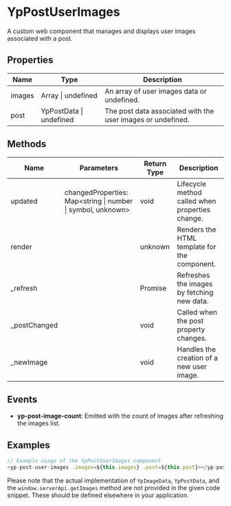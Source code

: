 # YpPostUserImages

A custom web component that manages and displays user images associated with a post.

## Properties

| Name   | Type                     | Description                                      |
|--------|--------------------------|--------------------------------------------------|
| images | Array<YpImageData> \| undefined | An array of user images data or undefined.       |
| post   | YpPostData \| undefined  | The post data associated with the user images or undefined. |

## Methods

| Name         | Parameters                                | Return Type | Description                                      |
|--------------|-------------------------------------------|-------------|--------------------------------------------------|
| updated      | changedProperties: Map<string \| number \| symbol, unknown> | void        | Lifecycle method called when properties change. |
| render       |                                           | unknown     | Renders the HTML template for the component.     |
| _refresh     |                                           | Promise<void> | Refreshes the images by fetching new data.      |
| _postChanged |                                           | void        | Called when the post property changes.          |
| _newImage    |                                           | void        | Handles the creation of a new user image.       |

## Events

- **yp-post-image-count**: Emitted with the count of images after refreshing the images list.

## Examples

```typescript
// Example usage of the YpPostUserImages component
<yp-post-user-images .images=${this.images} .post=${this.post}></yp-post-user-images>
```

Please note that the actual implementation of `YpImageData`, `YpPostData`, and the `window.serverApi.getImages` method are not provided in the given code snippet. These should be defined elsewhere in your application.